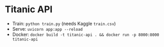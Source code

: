 # Titanic API

- Train: `python train.py` (needs Kaggle `train.csv`)
- Serve: `uvicorn app:app --reload`
- Docker: `docker build -t titanic-api . && docker run -p 8000:8000 titanic-api`
